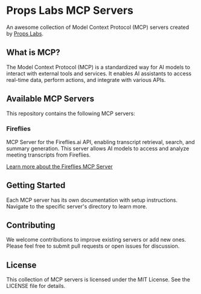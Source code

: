 # Props Labs MCP Servers

An awesome collection of Model Context Protocol (MCP) servers created by [Props Labs](https://props.app).

## What is MCP?

The Model Context Protocol (MCP) is a standardized way for AI models to interact with external tools and services. It enables AI assistants to access real-time data, perform actions, and integrate with various APIs.

## Available MCP Servers

This repository contains the following MCP servers:

### Fireflies

MCP Server for the Fireflies.ai API, enabling transcript retrieval, search, and summary generation. This server allows AI models to access and analyze meeting transcripts from Fireflies.

[Learn more about the Fireflies MCP Server](src/fireflies/README.md)

## Getting Started

Each MCP server has its own documentation with setup instructions. Navigate to the specific server's directory to learn more.

## Contributing

We welcome contributions to improve existing servers or add new ones. Please feel free to submit pull requests or open issues for discussion.

## License

This collection of MCP servers is licensed under the MIT License. See the LICENSE file for details. 